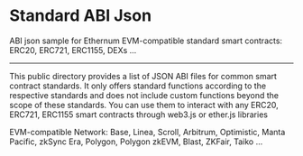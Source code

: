 # Standard ABI Json
ABI json sample for Ethernum EVM-compatible standard smart contracts: ERC20, ERC721, ERC1155, DEXs ...

-------------------

This public directory provides a list of JSON ABI files for common smart contract standards. It only offers standard functions according to the respective standards and does not include custom functions beyond the scope of these standards. You can use them to interact with any ERC20, ERC721, ERC1155 smart contracts through web3.js or ether.js libraries

EVM-compatible Network: Base, Linea, Scroll, Arbitrum, Optimistic, Manta Pacific, zkSync Era, Polygon, Polygon zkEVM, Blast, ZKFair, Taiko ...
